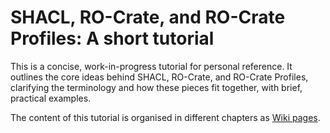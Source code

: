# SHACL, RO-Crate, and RO-Crate Profiles: A short tutorial

This is a concise, work-in-progress tutorial for personal reference. It outlines the core ideas behind SHACL, RO-Crate, and RO-Crate Profiles, clarifying the terminology and how these pieces fit together, with brief, practical examples.

The content of this tutorial is organised in different chapters as [Wiki pages](https://github.com/EttoreM/SHACL-tutorial/wiki).
